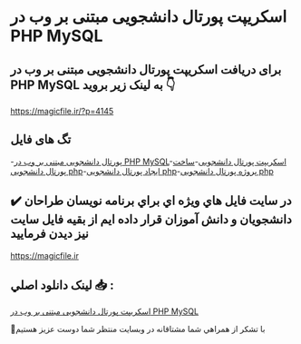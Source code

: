 # اسکریپت پورتال دانشجویی مبتنی بر وب در PHP MySQL

## برای دریافت اسکریپت پورتال دانشجویی مبتنی بر وب در PHP MySQL به لینک زیر بروید 👇

https://magicfile.ir/?p=4145

## تگ های فایل

-[پورتال دانشجویی مبتنی بر وب در PHP MySQL](https://magicfile.ir/product/%d8%a7%d8%b3%da%a9%d8%b1%db%8c%d9%be%d8%aa-%d9%be%d9%88%d8%b1%d8%aa%d8%a7%d9%84-%d8%af%d8%a7%d9%86%d8%b4%d8%ac%d9%88%db%8c%db%8c-%d9%85%d8%a8%d8%aa%d9%86%db%8c-%d8%a8%d8%b1-%d9%88%d8%a8-%d8%af%d8%b1-php-mysql/)-[اسکریپت پورتال دانشجویی](https://magicfile.ir/product/%d8%a7%d8%b3%da%a9%d8%b1%db%8c%d9%be%d8%aa-%d9%be%d9%88%d8%b1%d8%aa%d8%a7%d9%84-%d8%af%d8%a7%d9%86%d8%b4%d8%ac%d9%88%db%8c%db%8c-%d9%85%d8%a8%d8%aa%d9%86%db%8c-%d8%a8%d8%b1-%d9%88%d8%a8-%d8%af%d8%b1-php-mysql/)-[ساخت پورتال دانشجویی php](https://magicfile.ir/product/%d8%a7%d8%b3%da%a9%d8%b1%db%8c%d9%be%d8%aa-%d9%be%d9%88%d8%b1%d8%aa%d8%a7%d9%84-%d8%af%d8%a7%d9%86%d8%b4%d8%ac%d9%88%db%8c%db%8c-%d9%85%d8%a8%d8%aa%d9%86%db%8c-%d8%a8%d8%b1-%d9%88%d8%a8-%d8%af%d8%b1-php-mysql/)-[ایجاد پورتال دانشجویی php](https://magicfile.ir/product/%d8%a7%d8%b3%da%a9%d8%b1%db%8c%d9%be%d8%aa-%d9%be%d9%88%d8%b1%d8%aa%d8%a7%d9%84-%d8%af%d8%a7%d9%86%d8%b4%d8%ac%d9%88%db%8c%db%8c-%d9%85%d8%a8%d8%aa%d9%86%db%8c-%d8%a8%d8%b1-%d9%88%d8%a8-%d8%af%d8%b1-php-mysql/)-[پروژه پورتال دانشجویی php](https://magicfile.ir/product/%d8%a7%d8%b3%da%a9%d8%b1%db%8c%d9%be%d8%aa-%d9%be%d9%88%d8%b1%d8%aa%d8%a7%d9%84-%d8%af%d8%a7%d9%86%d8%b4%d8%ac%d9%88%db%8c%db%8c-%d9%85%d8%a8%d8%aa%d9%86%db%8c-%d8%a8%d8%b1-%d9%88%d8%a8-%d8%af%d8%b1-php-mysql/)

## ✔️ در سايت فايل هاي ويژه اي براي برنامه نويسان طراحان دانشجويان و دانش آموزان قرار داده ايم از بقيه فايل سايت نيز ديدن فرماييد

https://magicfile.ir


## لينک دانلود اصلي 📥 :

[اسکریپت پورتال دانشجویی مبتنی بر وب در PHP MySQL](https://magicfile.ir/product/%d8%a7%d8%b3%da%a9%d8%b1%db%8c%d9%be%d8%aa-%d9%be%d9%88%d8%b1%d8%aa%d8%a7%d9%84-%d8%af%d8%a7%d9%86%d8%b4%d8%ac%d9%88%db%8c%db%8c-%d9%85%d8%a8%d8%aa%d9%86%db%8c-%d8%a8%d8%b1-%d9%88%d8%a8-%d8%af%d8%b1-php-mysql/) 


🙏با تشکر از همراهي شما مشتاقانه در وبسایت منتظر شما دوست عزیز هستیم

